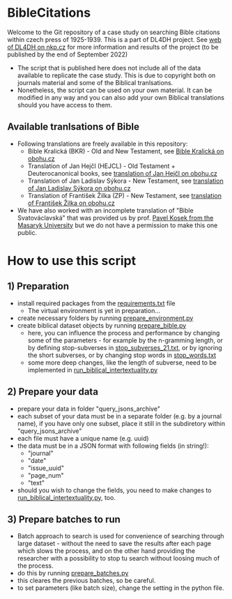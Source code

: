 # BibleCitations
Welcome to the Git repository of a case study on searching Bible citations within czech press of 1925-1939. This is a part of DL4DH project.
See [web of DL4DH on nkp.cz](https://dl4dh.nkp.cz) for more information and results of the project (to be published by the end of September 2022)

- The script that is published here does not include all of the data available to replicate the case study. This is due to copyright both on journals material and some of the Biblical tranlsations.
- Nonetheless, the script can be used on your own material. It can be modified in any way and you can also add your own Biblical translations should you have access to them.

## Available tranlsations of Bible
- Following translations are freely available in this repository:
    - Bible Kralická (BKR) - Old and New Testament, see [Bible Kralická on obohu.cz](https://obohu.cz/bible/index.php?k=Gn&kap=1&styl=BKR)
    - Translation of Jan Hejčl (HEJCL) - Old Testament + Deuterocanonical books, see [translation of Jan Hejčl on obohu.cz](https://obohu.cz/bible/index.php?styl=HEJCL&k=Gn&kap=1)
    - Translation of Jan Ladislav Sýkora - New Testament, see [translation of Jan Ladislav Sýkora on obohu.cz](https://obohu.cz/bible/index.php?k=Mt&kap=1&styl=SYK)
    - Translation of František Žilka (ZP) - New Testament, see [translation of František Žilka on obohu.cz](https://obohu.cz/bible/index.php?styl=ZP&k=Mt&kap=1)
- We have also worked with an incomplete translation of "Bible Svatováclavská" that was provided us by prof. [Pavel Kosek from the Masaryk University](https://www.muni.cz/lide/4755-pavel-kosek) but we do not have a permission to make this one public.

# How to use this script

## 1) Preparation
- install required packages from the [requirements.txt](https://github.com/DigilabNLCR/BibleCitations/blob/main/requirements.txt) file
    - The virtual environment is yet in preparation...
- create necessary folders by running [prepare_environment.py](https://github.com/DigilabNLCR/BibleCitations/blob/main/prepare_environment.py)
- create biblical dataset objects by running [prepare_bible.py](https://github.com/DigilabNLCR/BibleCitations/blob/main/prepare_bible.py)
    - here, you can influence the process and performance by changing some of the parameters - for example by the n-gramming length, or by defining stop-subverses in [stop_subverses_21.txt](https://github.com/DigilabNLCR/BibleCitations/blob/main/stop_subverses_21.txt), or by ignoring the short subverses, or by changing stop words in [stop_words.txt](https://github.com/DigilabNLCR/BibleCitations/blob/main/stop_words.txt)
    - some more deep changes, like the length of subverse, need to be implemented in [run_biblical_intertextuality.py](https://github.com/DigilabNLCR/BibleCitations/blob/main/run_biblical_intertextuality.py)

## 2) Prepare your data
- prepare your data in folder "query_jsons_archive"
- each subset of your data must be in a separate folder (e.g. by a journal name), if you have only one subset, place it still in the subdiretory within "query_jsons_archive"
- each file must have a unique name (e.g. uuid)
- the data must be in a JSON format with following fields (in string!):
    - "journal"
    - "date"
    - "issue_uuid"
    - "page_num"
    - "text"
- should you wish to change the fields, you need to make changes to [run_biblical_intertextuality.py](https://github.com/DigilabNLCR/BibleCitations/blob/main/run_biblical_intertextuality.py), too.

## 3) Prepare batches to run
- Batch approach to search is used for convenience of searching through large dataset - without the need to save the results after each page which slows the process, and on the other hand providing the researcher with a possibility to stop tu search without loosing much of the process.
- do this by running [prepare_batches.py](https://github.com/DigilabNLCR/BibleCitations/blob/main/prepare_batches.py)
- this cleares the previous batches, so be careful.
- to set parameters (like batch size), change the setting in the python file.